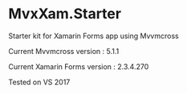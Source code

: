 # MvxXam.Starter
Starter kit for Xamarin Forms app using Mvvmcross  

Current Mvvmcross version : 5.1.1 <p>
Current Xamarin Forms version : 2.3.4.270

Tested on VS 2017
